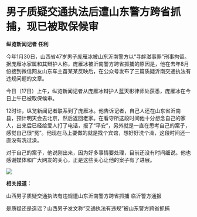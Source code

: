 # 男子质疑交通执法后遭山东警方跨省抓捕，现已被取保候审

**纵览新闻记者 任利**

今年1月30日，山西省47岁男子庞雁冰被山东沂南警方以“寻衅滋事罪”刑事拘留。据庞雁冰家属和其辩护人称，庞雁冰被沂南警方跨省抓捕的原因是，他在去年8月份接到微信网友山东车主苗某某反映后，在公众号发布了三篇质疑沂南交通执法有违规问题的文章。

今日（17日）上午，纵览新闻记者从庞雁冰辩护人蓝天彬律师处获悉，庞雁冰在今日上午已被取保候审。

12时许，纵览新闻记者联系到了庞雁冰。他告诉记者，自己人还在山东省沂南县，预计明天会去北京，然后返回老家。在看守所这段时间他十分想念自己的家人，出来后已经给爱人打了电话，报了“平安”，另外就是一直在思考自己的案子，感觉自己很“冤”。他现在马上要做的就是找个宾馆，想好好洗个澡，这段时间还一直没有洗过澡。

对于自己的案子，他说刚出来，因为好多事情要处理，目前还没有时间细说。他也感谢媒体和广大网友的关心，正是这些关心让他的案子有了进展。

![](https://inews.gtimg.com/newsapp_bt/0/15670429887/1000)

**相关报道：**

山西男子质疑交通执法有违规遭山东沂南警方跨省抓捕 临沂警方通报

是质疑还是造谣？山西男子发文称“交通执法有违规”被山东警方跨省抓捕

